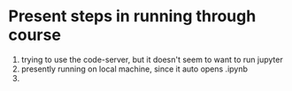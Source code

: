 # Present steps in running through course

1. trying to use the code-server, but it doesn't seem to want to run jupyter
2. presently running on local machine, since it auto opens  .ipynb
3. 

